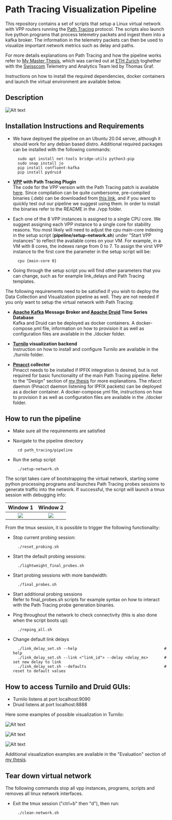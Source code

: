 # Path Tracing Visualization Pipeline

This repository contains a set of scripts that setup a Linux virtual network with VPP routers running the [Path Tracing](https://github.com/path-tracing) protocol. The scripts also launch live python programs that process telemetry packets and ingest them into a kafka broker. The information in the telemetry packets can then be used to visualize important network metrics such as delay and paths.

For more details explanations on Path Tracing and how the pipeline works refer to [My Master Thesis](https://leonardorodoni.ch/thesis.pdf), which was carried out at [ETH Zurich](https://ee.ethz.ch/) toghether with the [Swisscom](https://swisscom.ch) Telemetry and Analytics Team led by Thomas Graf. 

Instructions on how to install the required dependencies, docker containers and launch the virtual environment are available below.

## Description
![Alt text](images/draft_final_pipeline.png?raw=true "Path Tracing Virtual Network Topology Diagram")

## Installation Instructions and Requirements

- We have deployed the pipeline on an Ubuntu 20.04 server, although it should work for any debian based distro. Additional required packages can be installed with the following commands:  

        sudo apt install net-tools bridge-utils python3-pip
        sudo snap install jo
        pip install confluent-kafka
        pip install pydruid

- **[VPP](https://s3-docs.fd.io/vpp/22.06/) with Path Tracing Plugin**  
    The code for the VPP version with the Path Tracing patch is available [here](https://github.com/path-tracing/vpp). Since compilation can be quite cumbersome, pre-compiled binaries (.deb) can be downloaded from [this link](https://leonardorodoni.ch/link_for_binaries), and if you want to quickly test out our pipeline we suggest using them. In order to install the binaries refer to the README in the ./vpp folder.

- Each one of the 8 VPP instances is assigned to a single CPU core. We suggest assigning each VPP instance to a single core for stability reasons. You most likely will need to adjust the cpu main-core indexing in the setup script (**pipeline/setup-network.sh**) under "Start VPP instances" to reflect the available cores on your VM. For example, in a VM with 8 cores, the indexes range from 0 to 7. To assign the virst VPP instance to the first core the parameter in the setup script will be:

        cpu {main-core 0}

- Going through the setup script you will find other parameters that you can change, such as for example link_delays and Path Tracing templates.

The following requirements need to be satisfied if you wish to deploy the Data Collection and Visualization pipeline as well. They are not needed if you only want to setup the virtual network with Path Tracing:

- **[Apache Kafka](https://kafka.apache.org/) Message Broker and [Apache Druid](https://druid.apache.org/) Time Series Database**    
    Kafka and Druid can be deployed as docker containers. A docker-compose.yml file, information on how to provision it as well as configuration files are available in the ./docker folder. 

- **[Turnilo](https://github.com/allegro/turnilo) visualization backend**  
    Instruction on how to install and configure Turnilo are available in the ./turnilo folder. 

- **[Pmacct](https://github.com/pmacct/pmacct) collector**  
    Pmacct needs to be installed if IPFIX integration is desired, but is not required for basic functionality of the main Path Tracing pipeline. Refer to the "Design" section of [my thesis](https://leonardorodoni.ch/thesis.pdf) for more explanations. The nfacct daemon (Pmacct daemon listening for IPFIX packets) can be deployed as a docker container. A docker-compose.yml file, instructions on how to provision it as well as configuration files are available in the ./docker folder.

## How to run the pipeline

- Make sure all the requirements are satisfied
- Navigate to the pipeline directory

        cd path_tracing/pipeline

- Run the setup script 

        ./setup-network.sh

The script takes care of bootstrapping the virtual network, starting some python processing programs and launches Path Tracing probes sessions to generate traffic into the network. If successful, the script will launch a tmux session with debugging info:

Window 1                         |  Window 2
:-------------------------------:|:--------------------------------:
![](images/tmux_1.PNG?raw=true)  |  ![](images/tmux_2.PNG?raw=true)

From the tmux session, it is possible to trigger the following functionality:

- Stop current probing session:

        ./reset_probing.sh

- Start the default probing sessions:

        ./lightweight_final_probes.sh

- Start probing sessions with more bandwidth:

        ./final_probes.sh

- Start additional probing sessions  
  Refer to final_probes.sh scripts for example syntax on how to interact with the Path Tracing probe generation binaries.

- Ping throughout the network to check connectivity (this is also done when the script boots up):

        ./reping_all.sh

- Change default link delays

        ./link_delay_set.sh --help                                      # help
        ./link_delay_set.sh --link <"link_id"> --delay <delay_ms>       # set new delay to link
        ./link_delay_set.sh --defaults                                  # reset to default values

## How to access Turnilo and Druid GUIs:

- Turnilo listens at port localhost:9090
- Druid listens at port localhost:8888

Here some examples of possible visualization in Turnilo:

![Alt text](images/turnilo_1.PNG?raw=true "Path And Delay")

![Alt text](images/turnilo_2.PNG?raw=true "Link Delay")

![Alt text](images/turnilo_3.PNG?raw=true "Timesplit bandwidth and delay on br12")

Additional visualization examples are available in the "Evaluation" section of [my thesis](https://leonardorodoni.ch/thesis.pdf).

## Tear down virtual network

The following commands stop all vpp instances, programs, scripts and removes all linux network interfaces.

- Exit the tmux session ("ctrl+b" then "d"), then run:

        ./clean-network.sh